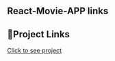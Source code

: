 ## React-Movie-APP links

## 🔗Project Links
[Click to see project](https://cinemate-movies-app.netlify.app/)

